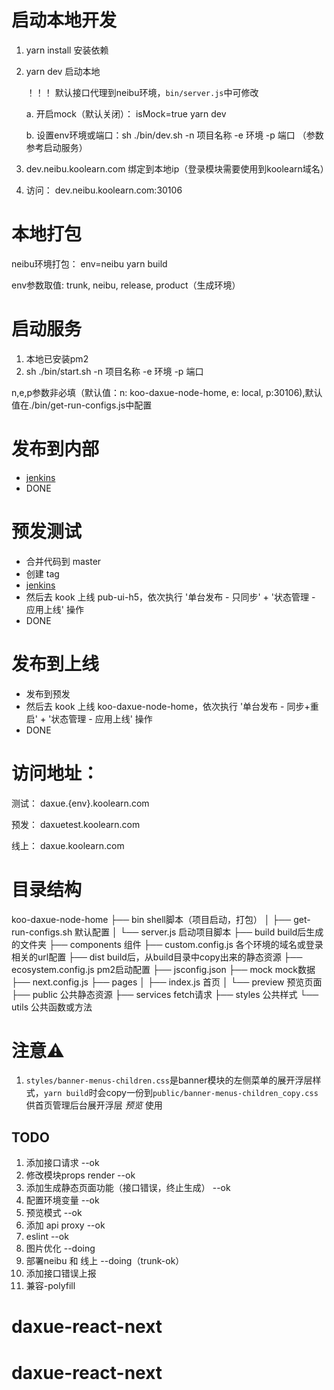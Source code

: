 # 启动本地开发

1. yarn install 安装依赖
2. yarn dev 启动本地

    ！！！ 默认接口代理到neibu环境，`bin/server.js`中可修改

    a. 开启mock（默认关闭）： isMock=true yarn dev

    b. 设置env环境或端口：sh ./bin/dev.sh -n 项目名称 -e 环境 -p 端口 （参数参考启动服务）

3. dev.neibu.koolearn.com 绑定到本地ip（登录模块需要使用到koolearn域名）
4. 访问： dev.neibu.koolearn.com:30106

# 本地打包
neibu环境打包： env=neibu yarn build

env参数取值: trunk, neibu, release, product（生成环境）

# 启动服务
1. 本地已安装pm2
2. sh ./bin/start.sh -n 项目名称 -e 环境 -p 端口

n,e,p参数非必填（默认值：n: koo-daxue-node-home, e: local, p:30106),默认值在./bin/get-run-configs.js中配置

# 发布到内部
- [jenkins](https://jenkins.neibu.koolearn.com/job/koo-daxue-node-home/)
- DONE

# 预发测试
- 合并代码到 master
- 创建 tag
- [jenkins](http://jenkins.koolearn-inc.com/job/koo-daxue-node-home/)
- 然后去 kook 上线 pub-ui-h5，依次执行 '单台发布 - 只同步' + '状态管理 - 应用上线' 操作
- DONE

# 发布到上线
- 发布到预发
- 然后去 kook 上线 koo-daxue-node-home，依次执行 '单台发布 - 同步+重启' + '状态管理 - 应用上线' 操作
- DONE

# 访问地址：
测试： daxue.{env}.koolearn.com

预发： daxuetest.koolearn.com

线上： daxue.koolearn.com

# 目录结构
koo-daxue-node-home
├── bin                     shell脚本（项目启动，打包）
│   ├── get-run-configs.sh  默认配置
│   └── server.js           启动项目脚本
├── build                   build后生成的文件夹
├── components              组件
├── custom.config.js        各个环境的域名或登录相关的url配置
├── dist                    build后，从build目录中copy出来的静态资源
├── ecosystem.config.js     pm2启动配置
├── jsconfig.json
├── mock                    mock数据
├── next.config.js
├── pages
│   ├── index.js            首页
│   └── preview             预览页面
├── public                  公共静态资源
├── services                fetch请求
├── styles                  公共样式
└── utils                   公共函数或方法


# 注意⚠️

1. `styles/banner-menus-children.css`是banner模块的左侧菜单的展开浮层样式，`yarn build`时会copy一份到`public/banner-menus-children_copy.css`供首页管理后台展开浮层 *预览* 使用


## TODO
1. 添加接口请求 --ok
1. 修改模块props render --ok
2. 添加生成静态页面功能（接口错误，终止生成） --ok
3. 配置环境变量 --ok
3. 预览模式 --ok
5. 添加 api proxy --ok
7. eslint --ok
4. 图片优化 --doing
6. 部署neibu 和 线上 --doing（trunk-ok）
4. 添加接口错误上报
7. 兼容-polyfill
# daxue-react-next
# daxue-react-next
